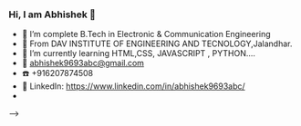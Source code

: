 ### Hi, I am Abhishek 👋

- 🔭 I’m complete B.Tech in Electronic & Communication Engineering
- 🌱 From DAV INSTITUTE OF ENGINEERING AND TECNOLOGY,Jalandhar.
- 👯 I’m currently learning HTML,CSS, JAVASCRIPT , PYTHON....
- 📧 abhishek9693abc@gmail.com
- ☎️ +916207874508
- 💼 LinkedIn: https://www.linkedin.com/in/abhishek9693abc/
- 

-->
